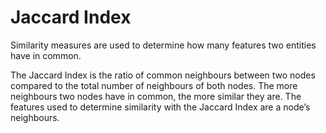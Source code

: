 # Jaccard Index

Similarity measures are used to determine how many features two entities
have in common.

The Jaccard Index is the ratio of common neighbours between two nodes
compared to the total number of neighbours of both nodes. The more
neighbours two nodes have in common, the more similar they are. The
features used to determine similarity with the Jaccard Index are a
node’s neighbours.
